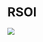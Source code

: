 # RSOI
[<img src="https://vrasskazov.visualstudio.com/_apis/public/build/definitions/691b3df1-26bc-4165-ba41-4b86f4304b6a/4/badge"/>](https://vrasskazov.visualstudio.com/Project1/_build/index?definitionId=4)
